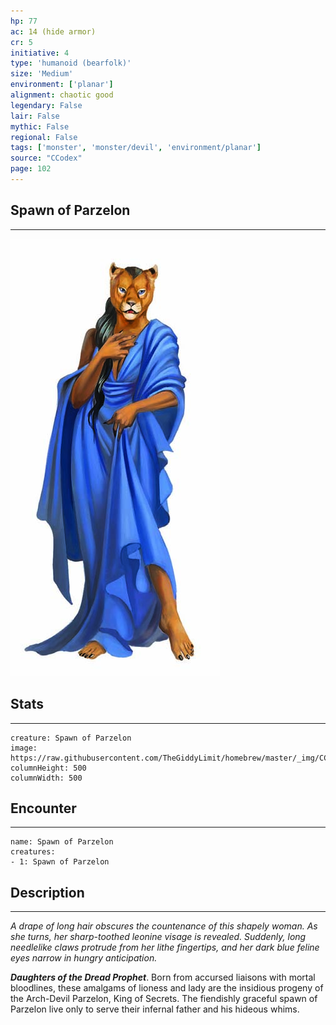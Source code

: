 ```yaml
---
hp: 77
ac: 14 (hide armor)
cr: 5
initiative: 4
type: 'humanoid (bearfolk)'    
size: 'Medium'
environment: ['planar']
alignment: chaotic good
legendary: False
lair: False
mythic: False
regional: False
tags: ['monster', 'monster/devil', 'environment/planar']
source: "CCodex"
page: 102
---
```


## Spawn of Parzelon
---

![|600](https://raw.githubusercontent.com/TheGiddyLimit/homebrew/master/_img/CCodex/spawnofparzelon.jpg)

## Stats
---

```statblock
creature: Spawn of Parzelon
image: https://raw.githubusercontent.com/TheGiddyLimit/homebrew/master/_img/CCodex/spawnofparzelon_token.png
columnHeight: 500
columnWidth: 500
```

## Encounter
---

```encounter-table
name: Spawn of Parzelon
creatures:
- 1: Spawn of Parzelon
```

## Description
---
_A drape of long hair obscures the countenance of this shapely woman. As she turns, her sharp-toothed leonine visage is revealed. Suddenly, long needlelike claws protrude from her lithe fingertips, and her dark blue feline eyes narrow in hungry anticipation._

**_Daughters of the Dread Prophet_**. Born from accursed liaisons with mortal bloodlines, these amalgams of lioness and lady are the insidious progeny of the Arch-Devil Parzelon, King of Secrets. The fiendishly graceful spawn of Parzelon live only to serve their infernal father and his hideous whims.






